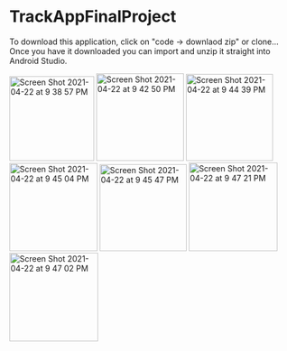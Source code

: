 # TrackAppFinalProject
To download this application, click on "code -> downlaod zip" or clone... Once you have it downloaded you can import and unzip it straight into Android Studio.

<img width="150" alt="Screen Shot 2021-04-22 at 9 38 57 PM" src="https://user-images.githubusercontent.com/82237127/115806352-9f7ad480-a3b4-11eb-9f0a-9c2e26158087.png"> <img width="155" alt="Screen Shot 2021-04-22 at 9 42 50 PM" src="https://user-images.githubusercontent.com/82237127/115806358-a1449800-a3b4-11eb-80f6-ad640b034416.png">
<img width="154" alt="Screen Shot 2021-04-22 at 9 44 39 PM" src="https://user-images.githubusercontent.com/82237127/115806366-a3a6f200-a3b4-11eb-9b97-f35971db4d99.png">
<img width="156" alt="Screen Shot 2021-04-22 at 9 45 04 PM" src="https://user-images.githubusercontent.com/82237127/115806369-a4d81f00-a3b4-11eb-8f6b-38d587726aed.png">
<img width="154" alt="Screen Shot 2021-04-22 at 9 45 47 PM" src="https://user-images.githubusercontent.com/82237127/115806372-a6094c00-a3b4-11eb-9653-407cd86f2a16.png">
<img width="157" alt="Screen Shot 2021-04-22 at 9 47 21 PM" src="https://user-images.githubusercontent.com/82237127/115806376-a86ba600-a3b4-11eb-9ab3-9a567f8887b8.png">
<img width="157" alt="Screen Shot 2021-04-22 at 9 47 02 PM" src="https://user-images.githubusercontent.com/82237127/115806348-9c7fe400-a3b4-11eb-958d-db47be070419.png">
